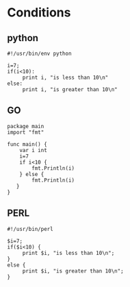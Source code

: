 # Conditions


## python

~~~~~~~~
#!/usr/bin/env python

i=7;
if(i<10):
     print i, "is less than 10\n"
else:
     print i, "is greater than 10\n"

~~~~~~~~


## GO

~~~~~~~~
package main
import "fmt"

func main() {
    var i int
    i=7
    if i<10 {
        fmt.Println(i)
    } else {
        fmt.Println(i)
   }
}
~~~~~~~~

## PERL

~~~~~~~~
#!/usr/bin/perl

$i=7;
if($i<10) {
     print $i, "is less than 10\n";
}
else {
     print $i, "is greater than 10\n";
}
~~~~~~~~

